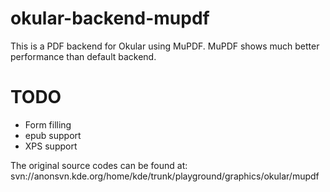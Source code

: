 okular-backend-mupdf
====================

This is a PDF backend for Okular using MuPDF.
MuPDF shows much better performance than default backend.


TODO
====
 - Form filling
 - epub support
 - XPS support

The original source codes can be found at:
svn://anonsvn.kde.org/home/kde/trunk/playground/graphics/okular/mupdf
